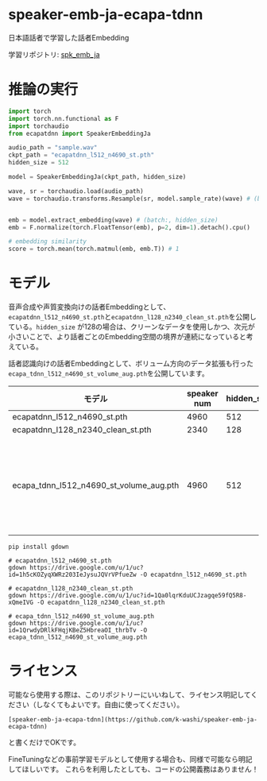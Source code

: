 # speaker-emb-ja-ecapa-tdnn

日本語話者で学習した話者Embedding

学習リポジトリ: [spk_emb_ja](https://github.com/k-washi/spk_emb_ja)

# 推論の実行

```python
import torch
import torch.nn.functional as F
import torchaudio
from ecapatdnn import SpeakerEmbeddingJa

audio_path = "sample.wav"
ckpt_path = "ecapatdnn_l512_n4690_st.pth"
hidden_size = 512

model = SpeakerEmbeddingJa(ckpt_path, hidden_size)

wave, sr = torchaudio.load(audio_path)
wave = torchaudio.transforms.Resample(sr, model.sample_rate)(wave) # (batch:1, wave length)


emb = model.extract_embedding(wave) # (batch:, hidden_size)
emb = F.normalize(torch.FloatTensor(emb), p=2, dim=1).detach().cpu()

# embedding similarity
score = torch.mean(torch.matmul(emb, emb.T)) # 1
```

# モデル

音声合成や声質変換向けの話者Embeddingとして、`ecapatdnn_l512_n4690_st.pth`と`ecapatdnn_l128_n2340_clean_st.pth`を公開している。`hidden_size`
が128の場合は、クリーンなデータを使用しかつ、次元が小さいことで、より話者ごとのEmbedding空間の境界が連続になっていると考えている。

話者認識向けの話者Embeddingとして、ボリューム方向のデータ拡張も行った`ecapa_tdnn_l512_n4690_st_volume_aug.pth`を公開しています。

|モデル|speaker num|hidden_size|-|
|-|-|-|-|
|ecapatdnn_l512_n4690_st.pth|4960|512||
|ecapatdnn_l128_n2340_clean_st.pth|2340|128||
|ecapa_tdnn_l512_n4690_st_volume_aug.pth|4960|512|音量のデータ拡張|


```
pip install gdown

# ecapatdnn_l512_n4690_st.pth
gdown https://drive.google.com/u/1/uc?id=1h5cKOZyqXWRz203IeJysuJQVrVPfueZw -O ecapatdnn_l512_n4690_st.pth

# ecapatdnn_l128_n2340_clean_st.pth
gdown https://drive.google.com/u/1/uc?id=1Qa0lqrKduUCJzagqe59fQ5R8-xQmeIVG -O ecapatdnn_l128_n2340_clean_st.pth

# ecapa_tdnn_l512_n4690_st_volume_aug.pth
gdown https://drive.google.com/u/1/uc?id=1QrwdyDRlkFHqjKBeZ5HbreaOI_thrbTv -O ecapa_tdnn_l512_n4690_st_volume_aug.pth
```

# ライセンス

可能なら使用する際は、このリポジトリーにいいねして、ライセンス明記してください（しなくてもよいです。自由に使ってください）。

```
[speaker-emb-ja-ecapa-tdnn](https://github.com/k-washi/speaker-emb-ja-ecapa-tdnn)
```

と書くだけでOKです。

FineTuningなどの事前学習モデルとして使用する場合も、同様で可能なら明記してほしいです。
これらを利用したとしても、コードの公開義務はありません！
